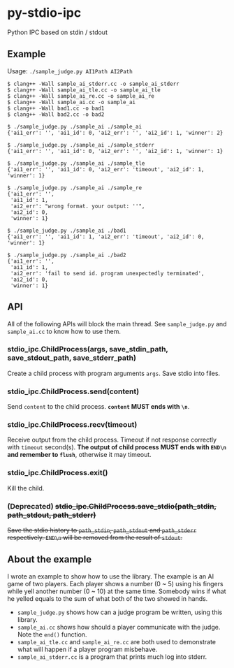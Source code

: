 # py-stdio-ipc

Python IPC based on stdin / stdout

## Example

Usage: `./sample_judge.py AI1Path AI2Path`

    $ clang++ -Wall sample_ai_stderr.cc -o sample_ai_stderr
    $ clang++ -Wall sample_ai_tle.cc -o sample_ai_tle
    $ clang++ -Wall sample_ai_re.cc -o sample_ai_re
    $ clang++ -Wall sample_ai.cc -o sample_ai
    $ clang++ -Wall bad1.cc -o bad1
    $ clang++ -Wall bad2.cc -o bad2
      
    $ ./sample_judge.py ./sample_ai ./sample_ai
    {'ai1_err': '', 'ai1_id': 0, 'ai2_err': '', 'ai2_id': 1, 'winner': 2}
     
    $ ./sample_judge.py ./sample_ai ./sample_stderr
    {'ai1_err': '', 'ai1_id': 0, 'ai2_err': '', 'ai2_id': 1, 'winner': 1}
      
    $ ./sample_judge.py ./sample_ai ./sample_tle
    {'ai1_err': '', 'ai1_id': 0, 'ai2_err': 'timeout', 'ai2_id': 1, 'winner': 1}
      
    $ ./sample_judge.py ./sample_ai ./sample_re
    {'ai1_err': '',
     'ai1_id': 1,
     'ai2_err': "wrong format. your output: ''",
     'ai2_id': 0,
     'winner': 1}

    $ ./sample_judge.py ./sample_ai ./bad1
    {'ai1_err': '', 'ai1_id': 1, 'ai2_err': 'timeout', 'ai2_id': 0, 'winner': 1}

    $ ./sample_judge.py ./sample_ai ./bad2
    {'ai1_err': '',
     'ai1_id': 1,
     'ai2_err': 'fail to send id. program unexpectedly terminated',
     'ai2_id': 0,
     'winner': 1}

## API

All of the following APIs will block the main thread. See `sample_judge.py` and `sample_ai.cc` to know how to use them.

### stdio\_ipc.ChildProcess(args, save\_stdin\_path, save\_stdout\_path, save\_stderr\_path)

Create a child process with program arguments `args`. Save stdio into files.

### stdio\_ipc.ChildProcess.send(content)

Send `content` to the child process. **`content` MUST ends with `\n`**.

### stdio\_ipc.ChildProcess.recv(timeout)

Receive output from the child process. Timeout if not response correctly with `timeout` second(s). **The output of child process MUST ends with `END\n` and remember to `flush`**, otherwise it may timeout.

### stdio\_ipc.ChildProcess.exit()

Kill the child.

### (Deprecated) ~~stdio\_ipc.ChildProcess.save\_stdio(path\_stdin, path\_stdout, path\_stderr)~~

~~Save the stdio history to `path_stdin`, `path_stdout` and `path_stderr` respectively. `END\n` will be removed from the result of `stdout`.~~

## About the example

I wrote an example to show how to use the library. The example is an AI game of two players. Each player shows a number (0 ~ 5) using his fingers while yell another number (0 ~ 10) at the same time. Somebody wins if what he yelled equals to the sum of what both of the two showed in hands.

- `sample_judge.py` shows how can a judge program be written, using this library.
- `sample_ai.cc` shows how should a player communicate with the judge. Note the `end()` function.
- `sample_ai_tle.cc` and `sample_ai_re.cc` are both used to demonstrate what will happen if a player program misbehave.
- `sample_ai_stderr.cc` is a program that prints much log into stderr.
